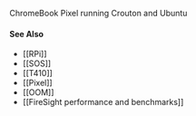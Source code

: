 ChromeBook Pixel running Crouton and Ubuntu

#### See Also
* [[RPi]]
* [[SOS]]
* [[T410]]
* [[Pixel]]
* [[OOM]]
* [[FireSight performance and benchmarks]]